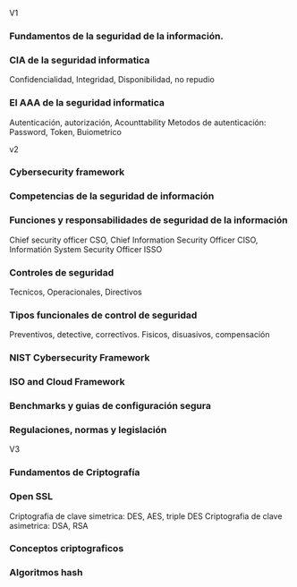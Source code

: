 
V1
### Fundamentos de la seguridad de la información.
### CIA de la seguridad informatica 
Confidencialidad, Integridad, Disponibilidad, no repudio
### El AAA de la seguridad informatica
Autenticación, autorización, Acounttability
Metodos de autenticación: Password, Token, Buiometrico

v2
### Cybersecurity framework

### Competencias de la seguridad de información

### Funciones y responsabilidades de seguridad de la información
Chief security officer CSO, Chief Information Security Officer CISO, Informatión System Security Officer ISSO
### Controles de seguridad
Tecnicos, Operacionales, Directivos
### Tipos funcionales de control de seguridad
Preventivos, detective, correctivos. Fisicos, disuasivos, compensación
### NIST Cybersecurity Framework
### ISO and Cloud Framework
### Benchmarks y guias de configuración segura
### Regulaciones, normas y legislación

V3
### Fundamentos de Criptografía
### Open SSL 
Criptografia de clave simetrica: DES, AES, triple DES
Criptografia de clave asimetrica: DSA, RSA
### Conceptos criptograficos
### Algoritmos hash

